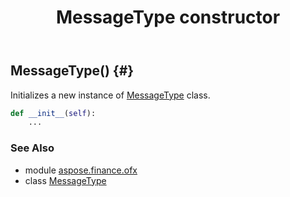 ﻿---
title: MessageType constructor
second_title: Aspose.Finance for Python via .NET API References
description: 
type: docs
weight: 10
url: /python-net/aspose.finance.ofx/messagetype/__init__/
is_root: false
---

## MessageType() {#}

Initializes a new instance of [MessageType](/finance/python-net/aspose.finance.ofx/messagetype) class.



```python
def __init__(self):
    ...
```





### See Also
* module [aspose.finance.ofx](../../)
* class [MessageType](/finance/python-net/aspose.finance.ofx/messagetype)
